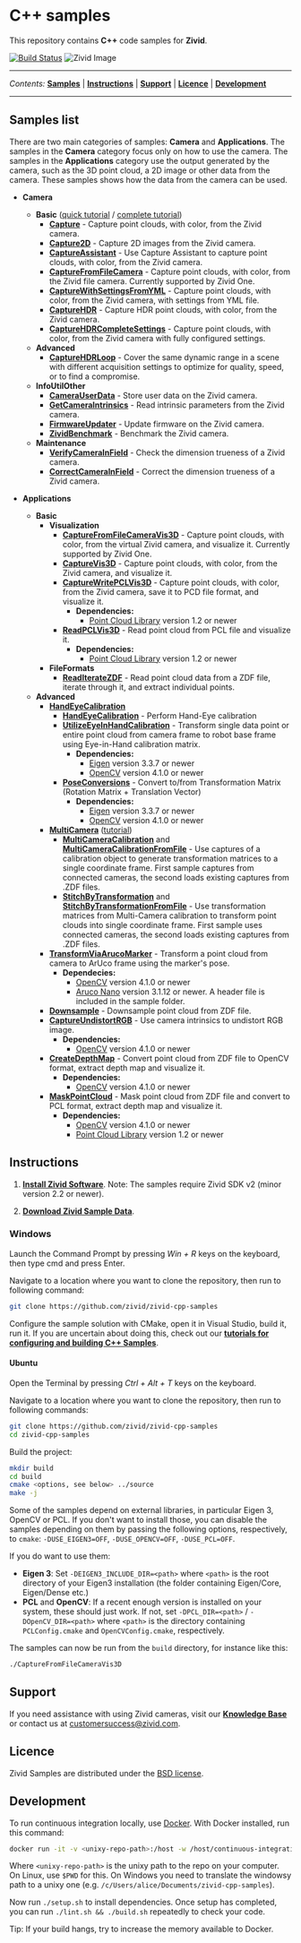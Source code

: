 # C++ samples

This repository contains  **C++** code samples for **Zivid**.

[![Build Status][ci-badge]][ci-url]
![Zivid Image][header-image]

---

*Contents:*
[**Samples**](#Samples-list) |
[**Instructions**](#Instructions) |
[**Support**](#Support) |
[**Licence**](#Licence) |
[**Development**](#Development)

---

## Samples list

There are two main categories of samples: **Camera** and **Applications**. The samples in the **Camera** category focus only on how to use the camera. The samples in the **Applications** category use the output generated by the camera, such as the 3D point cloud, a 2D image or other data from the camera. These samples shows how the data from the camera can be used.

- **Camera**
  - **Basic** ([quick tutorial][QuickCaptureTutorial-url] / [complete tutorial][CompleteCaptureTutorial-url])
    - [**Capture**][Capture-url] - Capture point clouds, with color, from the Zivid camera.
    - [**Capture2D**][Capture2D-url] - Capture 2D images from the Zivid camera.
    - [**CaptureAssistant**][CaptureAssistant-url] - Use Capture Assistant to capture point clouds, with color, from the Zivid camera.
    - [**CaptureFromFileCamera**][CaptureFromFileCamera-url] - Capture point clouds, with color, from the Zivid file camera. Currently supported by Zivid One.
    - [**CaptureWithSettingsFromYML**][CaptureWithSettingsFromYML-url] - Capture point clouds, with color, from the Zivid camera, with settings from YML file.
    - [**CaptureHDR**][CaptureHDR-url] - Capture HDR point clouds, with color, from the Zivid camera.
    - [**CaptureHDRCompleteSettings**][CaptureHDRCompleteSettings-url] - Capture point clouds, with color, from the Zivid camera with fully configured settings.
  - **Advanced**
    - [**CaptureHDRLoop**][CaptureHDRLoop-url] - Cover the same dynamic range in a scene with different acquisition settings to optimize for quality, speed, or to find a compromise.
  - **InfoUtilOther**
    - [**CameraUserData**][CameraUserData-url] - Store user data on the Zivid camera.
    - [**GetCameraIntrinsics**][GetCameraIntrinsics-url] - Read intrinsic parameters from the Zivid camera.
    - [**FirmwareUpdater**][FirmwareUpdater-url] - Update firmware on the Zivid camera.
    - [**ZividBenchmark**][ZividBenchmark-url] - Benchmark the Zivid camera.
  - **Maintenance**
    - [**VerifyCameraInField**][VerifyCameraInField-url] - Check the dimension trueness of a Zivid camera.
    - [**CorrectCameraInField**][CorrectCameraInField-url] - Correct the dimension trueness of a Zivid camera.

- **Applications**
  - **Basic**
    - **Visualization**
      - [**CaptureFromFileCameraVis3D**][CaptureFromFileCameraVis3D-url] - Capture point clouds, with color, from the virtual Zivid camera, and visualize it. Currently supported by Zivid One.
      - [**CaptureVis3D**][CaptureVis3D-url] - Capture point clouds, with color, from the Zivid camera, and visualize it.
      - [**CaptureWritePCLVis3D**][CaptureWritePCLVis3D-url] - Capture point clouds, with color, from the Zivid camera, save it to PCD file format, and visualize it.
        - **Dependencies:**
          - [Point Cloud Library](https://pointcloudlibrary.github.io) version 1.2 or newer
      - [**ReadPCLVis3D**][ReadPCLVis3D-url] - Read point cloud from PCL file and visualize it.
        - **Dependencies:**
          - [Point Cloud Library](https://pointcloudlibrary.github.io) version 1.2 or newer
    - **FileFormats**
      - [**ReadIterateZDF**][ReadIterateZDF-url] - Read point cloud data from a ZDF file, iterate through it, and extract individual points.
  - **Advanced**
    - [**HandEyeCalibration**][HandEyeCalibration-url]
      - [**HandEyeCalibration**][HandEyeCalibrationSample-url] - Perform Hand-Eye calibration
      - [**UtilizeEyeInHandCalibration**][UtilizeEyeInHandCalibration-url] - Transform single data point or entire point cloud from camera frame to robot base frame using Eye-in-Hand calibration matrix.
        - **Dependencies:**
          - [Eigen](http://eigen.tuxfamily.org/) version 3.3.7 or newer
          - [OpenCV](https://opencv.org/) version 4.1.0 or newer
      - [**PoseConversions**][PoseConversions-url] - Convert to/from Transformation Matrix (Rotation Matrix + Translation Vector)
        - **Dependencies:**
          - [Eigen](http://eigen.tuxfamily.org/) version 3.3.7 or newer
          - [OpenCV](https://opencv.org/) version 4.1.0 or newer
    - [**MultiCamera**][MultiCamera-url] ([tutorial][MultiCameraTutorial-url])
      - [**MultiCameraCalibration**][MultiCameraCalibration-url] and [**MultiCameraCalibrationFromFile**][MultiCameraCalibrationFromZDF-url] - Use captures of a calibration object to generate transformation matrices to a single coordinate frame. First sample captures from connected cameras, the second loads existing captures from .ZDF files.
      - [**StitchByTransformation**][StitchByTransformation-url] and [**StitchByTransformationFromFile**][StitchByTransformationFromZDF-url] - Use transformation matrices from Multi-Camera calibration to transform point clouds into single coordinate frame. First sample uses connected cameras, the second loads existing captures from .ZDF files.
    - [**TransformViaArucoMarker**][TransformViaArucoMarker-url] - Transform a point cloud from camera to ArUco frame using the marker's pose.
      - **Dependecies:**
        - [OpenCV](https://opencv.org/) version 4.1.0 or newer
        - [Aruco Nano](https://www.uco.es/investiga/grupos/ava/node/26) version 3.1.12 or newer. A header file is included in the sample folder.
    - [**Downsample**][Downsample-url] - Downsample point cloud from ZDF file.
    - [**CaptureUndistortRGB**][CaptureUndistortRGB-url] - Use camera intrinsics to undistort RGB image.
      - **Dependencies:**
        - [OpenCV](https://opencv.org/) version 4.1.0 or newer
    - [**CreateDepthMap**][CreateDepthMap-url] - Convert point cloud from ZDF file to OpenCV format, extract depth map and visualize it.
      - **Dependencies:**
        - [OpenCV](https://opencv.org/) version 4.1.0 or newer
    - [**MaskPointCloud**][MaskPointCloud-url] - Mask point cloud from ZDF file and convert to PCL format, extract depth map and visualize it.
      - **Dependencies:**
        - [OpenCV](https://opencv.org/) version 4.1.0 or newer
        - [Point Cloud Library](https://pointcloudlibrary.github.io/) version 1.2 or newer

## Instructions

1. [**Install Zivid Software**](https://zivid.atlassian.net/wiki/spaces/ZividKB/pages/59080712/Zivid+Software+Installation).
Note: The samples require Zivid SDK v2 (minor version 2.2 or newer).

2. [**Download Zivid Sample Data**](https://zivid.atlassian.net/wiki/spaces/ZividKB/pages/450363393/Sample+Data).

### Windows

Launch the Command Prompt by pressing *Win + R* keys on the keyboard, then type cmd and press Enter.

Navigate to a location where you want to clone the repository, then run to following command:

```bash
git clone https://github.com/zivid/zivid-cpp-samples
```

[comment]: <> (Choose a sample solution and configure it with CMake.)
[comment]: <> (Launch Visual Studio, open, build, and run the sample solution.)

Configure the sample solution with CMake, open it in Visual Studio, build it, run it. If you are uncertain about doing this, check out our [**tutorials for configuring and building C++ Samples**](https://zivid.atlassian.net/wiki/spaces/ZividKB/pages/427987).

#### Ubuntu

Open the Terminal by pressing *Ctrl + Alt + T* keys on the keyboard.

Navigate to a location where you want to clone the repository, then run to following commands:

```bash
git clone https://github.com/zivid/zivid-cpp-samples
cd zivid-cpp-samples
```

Build the project:

```bash
mkdir build
cd build
cmake <options, see below> ../source
make -j
```

Some of the samples depend on external libraries, in particular Eigen 3, OpenCV or PCL. If you don't want to install those, you can disable the samples depending on them by passing the following options, respectively, to `cmake`: `-DUSE_EIGEN3=OFF`, `-DUSE_OPENCV=OFF`, `-DUSE_PCL=OFF`.

If you do want to use them:

- **Eigen 3**: Set `-DEIGEN3_INCLUDE_DIR=<path>` where `<path>` is the root directory of your Eigen3 installation (the folder containing Eigen/Core, Eigen/Dense etc.)
- **PCL** and **OpenCV**: If a recent enough version is installed on your system, these should just work. If not, set `-DPCL_DIR=<path>` / `-DOpenCV_DIR=<path>` where `<path>` is the directory containing `PCLConfig.cmake` and `OpenCVConfig.cmake`, respectively.

The samples can now be run from the `build` directory, for instance like this:

```bash
./CaptureFromFileCameraVis3D
```

## Support

If you need assistance with using Zivid cameras, visit our [**Knowledge Base**](https://help.zivid.com/) or contact us at [customersuccess@zivid.com](mailto:customersuccess@zivid.com).

## Licence

Zivid Samples are distributed under the [BSD license](LICENSE).

## Development

To run continuous integration locally, use [Docker](https://www.docker.com). With Docker installed, run this command:

```bash
docker run -it -v <unixy-repo-path>:/host -w /host/continuous-integration/linux ubuntu:20.04
```

Where `<unixy-repo-path>` is the unixy path to the repo on your computer. On Linux, use `$PWD` for this. On Windows you need to translate the windowsy path to a unixy one (e.g. `/c/Users/alice/Documents/zivid-cpp-samples`).

Now run `./setup.sh` to install dependencies. Once setup has completed, you can run `./lint.sh && ./build.sh` repeatedly to check your code.

Tip: If your build hangs, try to increase the memory available to Docker.

[ci-badge]: https://img.shields.io/azure-devops/build/zivid-devops/79b793a0-a49a-463b-9c76-39b1e4947800/8
[ci-url]: https://dev.azure.com/zivid-devops/zivid-cpp-samples/_build/latest?definitionId=8&branchName=master
[header-image]: https://www.zivid.com/hubfs/softwarefiles/images/zivid-generic-github-header.png
[QuickCaptureTutorial-url]: source/Camera/Basic/QuickCaptureTutorial.md
[CompleteCaptureTutorial-url]: source/Camera/Basic/CaptureTutorial.md
[Capture-url]: source/Camera/Basic/Capture/Capture.cpp
[Capture2D-url]: source/Camera/Basic/Capture2D/Capture2D.cpp
[CaptureAssistant-url]: source/Camera/Basic/CaptureAssistant/CaptureAssistant.cpp
[CaptureFromFileCamera-url]: source/Camera/Basic/CaptureFromFileCamera/CaptureFromFileCamera.cpp
[CaptureWithSettingsFromYML-url]: source/Camera/Basic/CaptureWithSettingsFromYML/CaptureWithSettingsFromYML.cpp
[CaptureHDR-url]: source/Camera/Basic/CaptureHDR/CaptureHDR.cpp
[CaptureHDRLoop-url]: source/Camera/Advanced/CaptureHDRLoop/CaptureHDRLoop.cpp
[CaptureHDRCompleteSettings-url]: source/Camera/Basic/CaptureHDRCompleteSettings/CaptureHDRCompleteSettings.cpp
[CameraUserData-url]: source/Camera/InfoUtilOther/CameraUserData/CameraUserData.cpp
[GetCameraIntrinsics-url]: source/Camera/InfoUtilOther/GetCameraIntrinsics/GetCameraIntrinsics.cpp
[FirmwareUpdater-url]: source/Camera/InfoUtilOther/FirmwareUpdater/FirmwareUpdater.cpp
[ZividBenchmark-url]: source/Camera/InfoUtilOther/ZividBenchmark/ZividBenchmark.cpp
[VerifyCameraInField-url]: source/Camera/Maintenance/VerifyCameraInField/VerifyCameraInField.cpp
[CorrectCameraInField-url]: source/Camera/Maintenance/CorrectCameraInField/CorrectCameraInField.cpp
[CaptureFromFileCameraVis3D-url]: source/Applications/Basic/Visualization/CaptureFromFileCameraVis3D/CaptureFromFileCameraVis3D.cpp
[CaptureVis3D-url]: source/Applications/Basic/Visualization/CaptureVis3D/CaptureVis3D.cpp
[CaptureWritePCLVis3D-url]: source/Applications/Basic/Visualization/CaptureWritePCLVis3D/CaptureWritePCLVis3D.cpp
[ReadPCLVis3D-url]: source/Applications/Basic/Visualization/ReadPCLVis3D/ReadPCLVis3D.cpp
[ReadIterateZDF-url]: source/Applications/Basic/FileFormats/ReadIterateZDF/ReadIterateZDF.cpp
[HandEyeCalibration-url]: source/Applications/Advanced/HandEyeCalibration
[HandEyeCalibrationSample-url]: source/Applications/Advanced/HandEyeCalibration/HandEyeCalibration/HandEyeCalibration.cpp
[UtilizeEyeInHandCalibration-url]: source/Applications/Advanced/HandEyeCalibration/UtilizeEyeInHandCalibration/UtilizeEyeInHandCalibration.cpp
[PoseConversions-url]: source/Applications/Advanced/HandEyeCalibration/PoseConversions/PoseConversions.cpp
[MultiCamera-url]: source/Applications/Advanced/MultiCamera
[MultiCameraTutorial-url]: source/Applications/Advanced/MultiCamera/MultiCameraTutorial.md
[MultiCameraCalibration-url]: source/Applications/Advanced/MultiCamera/MultiCameraCalibration/MultiCameraCalibration.cpp
[MultiCameraCalibrationFromZDF-url]: source/Applications/Advanced/MultiCamera/MultiCameraCalibrationFromZDF/MultiCameraCalibrationFromZDF.cpp
[StitchByTransformation-url]: source/Applications/Advanced/MultiCamera/StitchByTransformation/StitchByTransformation.cpp
[StitchByTransformationFromZDF-url]: source/Applications/Advanced/MultiCamera/StitchByTransformationFromZDF/StitchByTransformationFromZDF.cpp
[Downsample-url]: source/Applications/Advanced/Downsample/Downsample.cpp
[CaptureUndistortRGB-url]: source/Applications/Advanced/CaptureUndistortRGB/CaptureUndistortRGB.cpp
[CreateDepthMap-url]: source/Applications/Advanced/CreateDepthMap/CreateDepthMap.cpp
[MaskPointCloud-url]: source/Applications/Advanced/MaskPointCloud/MaskPointCloud.cpp
[TransformViaArucoMarker-url]: source/Applications/Advanced/TransformViaArucoMarker/TransformViaArucoMarker.cpp
